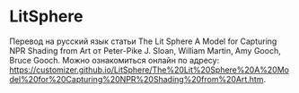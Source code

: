 # LitSphere
Перевод на русский язык статьи The Lit Sphere A Model for Capturing NPR Shading from Art от Peter-Pike J. Sloan, William Martin, Amy Gooch, Bruce Gooch. Можно ознакомиться онлайн по адресу: https://customizer.github.io/LitSphere/The%20Lit%20Sphere%20A%20Model%20for%20Capturing%20NPR%20Shading%20from%20Art.htm.
